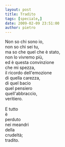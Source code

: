 ```yaml
---
layout: post
title: Tradito
tags: [speciale,]
date: 2009-02-09 23:51:00
author: pietro
---
```

Non so chi sono io,<br/>non so chi sei tu,<br/>ma so che quel che è stato,<br/>non lo vivremo più,<br/>ed è questa convinzione<br/>che mi spezza,<br/>il ricordo dell'emozione<br/>di quella carezza,<br/>di quel bacio<br/>quel pensiero<br/>quell'abbraccio,<br/>veritiero.<br/><br/>E tutto<br/>è<br/>perduto<br/>nei meandri<br/>della<br/>crudeltà;<br/>tradito.
